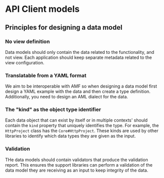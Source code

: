 # API Client models

## Principles for designing a data model

### No view definition

Data models should only contain the data related to the functionality, and not view.
Each application should keep separate metadata related to the view configuration.

### Translatable from a YAML format

We aim to be interoperable with AMF so when designing a data model first design a YAML example with the data and then create a type definition. Additionally, you need to design an AML dialect for the data.

### The "kind" as the object type identifier

Each data object that can exist by itself or in multiple contexts' should contain the `kind` property that uniquely identifies the type. For example, the `HttpProject` class has the `Core#HttpProject`. These kinds are used by other libraries to identify which data types they are given as the input.

### Validation

THe data models should contain validators that produce the validation report. This ensures the support libraries can perform a validation of the data model they are receiving as an input to keep integrity of the data.
